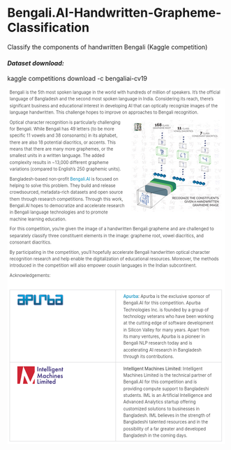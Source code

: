 # Bengali.AI-Handwritten-Grapheme-Classification
Classify the components of handwritten Bengali (Kaggle competition)
</br>
#### _Dataset download:_
kaggle competitions download -c bengaliai-cv19
</br>

![](BengaliAI-Description.png)
